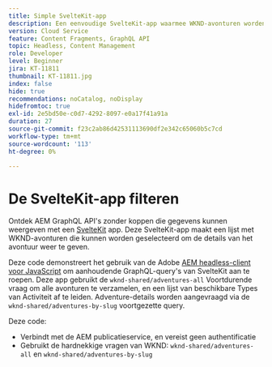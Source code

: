 ```yaml
---
title: Simple SvelteKit-app
description: Een eenvoudige SvelteKit-app waarmee WKND-avonturen worden weergegeven die zijn gemodelleerd met Content Fragments.
version: Cloud Service
feature: Content Fragments, GraphQL API
topic: Headless, Content Management
role: Developer
level: Beginner
jira: KT-11811
thumbnail: KT-11811.jpg
index: false
hide: true
recommendations: noCatalog, noDisplay
hidefromtoc: true
exl-id: 2e5bd50e-c0d7-4292-8097-e0a17f41a91a
duration: 27
source-git-commit: f23c2ab86d42531113690df2e342c65060b5c7cd
workflow-type: tm+mt
source-wordcount: '113'
ht-degree: 0%

---
```


# De SvelteKit-app filteren

Ontdek AEM GraphQL API&#39;s zonder koppen die gegevens kunnen weergeven met een [SvelteKit](https://kit.svelte.dev/) app. Deze SvelteKit-app maakt een lijst met WKND-avonturen die kunnen worden geselecteerd om de details van het avontuur weer te geven.

Deze code demonstreert het gebruik van de Adobe [AEM headless-client voor JavaScript](https://github.com/adobe/aem-headless-client-js/blob/main/api-reference.md) om aanhoudende GraphQL-query&#39;s van SvelteKit aan te roepen. Deze app gebruikt de `wknd-shared/adventures-all` Voortdurende vraag om alle avonturen te verzamelen, en een lijst van beschikbare Types van Activiteit af te leiden. Adventure-details worden aangevraagd via de `wknd-shared/adventures-by-slug` voortgezette query.

Deze code:

+ Verbindt met de AEM publicatieservice, en vereist geen authentificatie
+ Gebruikt de hardnekkige vragen van WKND: `wknd-shared/adventures-all` en `wknd-shared/adventures-by-slug`
